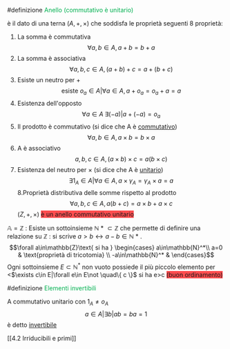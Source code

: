 
#definizione <font color="#00b050">Anello (commutativo è unitario)</font>

 è il dato di una terna ($A,+,\times$) che soddisfa le proprietà seguenti 8 proprietà:
 
1. La somma è commutativa$$\forall a,b\in A,a+b=b+a$$ 
2. La somma è associativa$$\forall a,b,c\in A,(a+b)+c=a+(b+c)$$
3. Esiste un neutro per $+$ $$\text{esiste }o_{a}\in A |\forall a\in A,a+o_{a}=o_{a}+a=a$$
4. Esistenza dell'opposto$$\forall a\in A\; \exists(-a)|a+(-a)=o_{a}$$
5. Il prodotto è commutativo (si dice che A è <u>commutativo</u>)$$\forall a,b\in A,a\times b=b\times a$$
6. A è associativo$$a,b,c\in A,(a\times b)\times c=a(b\times c)$$
7. Esistenza del neutro per $\times$ (si dice che A è <u>unitario</u>)$$\exists 1_{A}\in A|\forall a \in A,a\times \gamma _{A}=\gamma_{A}\times a=a$$
8.Proprietà distributiva delle somme rispetto al prodotto $$\forall a,b,c\in A,a(b+c)=a\times b+a\times c$$
($Z,+,\times$) <span style="background:#ff4d4f">è un anello commutativo unitario</span> 

$\mathbb{A=Z}$ :
Esiste un sottoinsieme $\mathbb{N}$ * $\subset\mathbb{Z}$ che permette di definire una relazione su $\mathbb{Z}$ :
si scrive $a>b\leftrightarrow a-b\in\mathbb{N}$ * . 
$$\forall a\in\mathbb{Z}\text{ si ha } \begin{cases}  a\in\mathbb{N}^*\\ a=0 & \text{proprietà di tricotomia} \\ -a\in\mathbb{N}^* & \end{cases}$$
Ogni sottoinsieme $E\subset\mathbb{N}^*$ non vuoto possiede il più piccolo elemento per <$\exists c\in E|\forall e\in E\not \quad\{ c \}$ si ha e>c <span style="background:#ff4d4f">(buon ordinamento)</span>

#definizione <font color="#00b050">Elementi invertibili</font>

  A commutativo unitario con $1_{A}\not = o_{A}$
  $$a\in A|\exists b|ab=ba=1$$
  è detto <u>invertibile</u> 

[[4.2 Irriducibili e primi]]